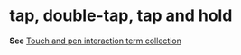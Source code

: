 # tap, double-tap, tap and hold

**See** [Touch and pen interaction term collection](https://worldready.cloudapp.net/Styleguide/Read?id=2700&topicid=29032)
